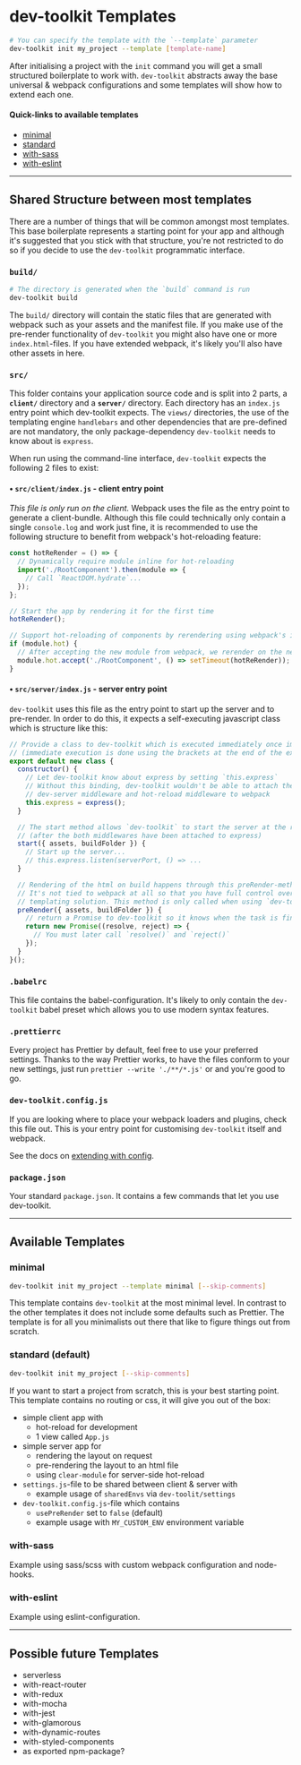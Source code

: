# dev-toolkit Templates
```bash
# You can specify the template with the `--template` parameter
dev-toolkit init my_project --template [template-name]
```
After initialising a project with the `init` command you will get a small structured boilerplate to work with. `dev-toolkit` abstracts away the base universal & webpack configurations and some templates will show how to extend each one.

#### Quick-links to available templates
- [minimal](#minimal)
- [standard](#standard-default)
- [with-sass](#with-sass)
- [with-eslint](#with-eslint)

---

## Shared Structure between most templates
There are a number of things that will be common amongst most templates. This base boilerplate represents a starting point for your app and although it's suggested that you stick with that structure, you're not restricted to do so if you decide to use the `dev-toolkit` programmatic interface.

### `build/`
```bash
# The directory is generated when the `build` command is run
dev-toolkit build
```
The `build/` directory will contain the static files that are generated with webpack such as your assets and the manifest file. If you make use of the pre-render functionality of `dev-toolkit` you might also have one or more `index.html`-files. If you have extended webpack, it's likely you'll also have other assets in here.

### `src/`
This folder contains your application source code and is split into 2 parts, a **`client/`** directory and a **`server/`** directory. Each directory has an `index.js` entry point which dev-toolkit expects. The `views/` directories, the use of the templating engine `handlebars` and other dependencies that are pre-defined are not mandatory, the only package-dependency `dev-toolkit` needs to know about is `express`.

When run using the command-line interface, `dev-toolkit` expects the following 2 files to exist:

#### • `src/client/index.js` - client entry point
*This file is only run on the client.* Webpack uses the file as the entry point to generate a client-bundle. Although this file could technically only contain a single `console.log` and work just fine, it is recommended to use the following structure to benefit from webpack's hot-reloading feature:
```js
const hotReRender = () => {
  // Dynamically require module inline for hot-reloading
  import('./RootComponent').then(module => {
    // Call `ReactDOM.hydrate`...
  });
};

// Start the app by rendering it for the first time
hotReRender();

// Support hot-reloading of components by rerendering using webpack's included HMR (Hot-Module-Replacement)
if (module.hot) {
  // After accepting the new module from webpack, we rerender on the next tick
  module.hot.accept('./RootComponent', () => setTimeout(hotReRender));
}
```

#### • `src/server/index.js` - server entry point
`dev-toolkit` uses this file as the entry point to start up the server and to pre-render. In order to do this, it expects a self-executing javascript class which is structure like this:
```js
// Provide a class to dev-toolkit which is executed immediately once imported
// (immediate execution is done using the brackets at the end of the export)
export default new class {
  constructor() {
    // Let dev-toolkit know about express by setting `this.express`
    // Without this binding, dev-toolkit wouldn't be able to attach the
    // dev-server middleware and hot-reload middleware to webpack
    this.express = express();
  }

  // The start method allows `dev-toolkit` to start the server at the right time
  // (after the both middlewares have been attached to express)
  start({ assets, buildFolder }) {
    // Start up the server...
    // this.express.listen(serverPort, () => ...
  }

  // Rendering of the html on build happens through this preRender-method.
  // It's not tied to webpack at all so that you have full control over your
  // templating solution. This method is only called when using `dev-toolkit build`
  preRender({ assets, buildFolder }) {
    // return a Promise to dev-toolkit so it knows when the task is finished
    return new Promise((resolve, reject) => {
      // You must later call `resolve()` and `reject()`
    });
  }
}();
```

### `.babelrc`
This file contains the babel-configuration. It's likely to only contain the `dev-toolkit` babel preset which allows you to use modern syntax features.

### `.prettierrc`
Every project has Prettier by default, feel free to use your preferred settings. Thanks to the way Prettier works, to have the files conform to your new settings, just run `prettier --write './**/*.js'` or  and you're good to go.

### `dev-toolkit.config.js`
If you are looking where to place your webpack loaders and plugins, check this file out. This is your entry point for customising `dev-toolkit` itself and webpack.

See the docs on [extending with config]().

### `package.json`
Your standard `package.json`. It contains a few commands that let you use dev-toolkit.

---

## Available Templates

### minimal
```bash
dev-toolkit init my_project --template minimal [--skip-comments]
```
This template contains `dev-toolkit` at the most minimal level. In contrast to the other templates it does not include some defaults such as Prettier. The template is for all you minimalists out there that like to figure things out from scratch.

### standard (default)
```bash
dev-toolkit init my_project [--skip-comments]
```
If you want to start a project from scratch, this is your best starting point.
This template contains no routing or css, it will give you out of the box:
- simple client app with
  - hot-reload for development
  - 1 view called `App.js`
- simple server app for
  - rendering the layout on request
  - pre-rendering the layout to an html file
  - using `clear-module` for server-side hot-reload
- `settings.js`-file to be shared between client & server with
  - example usage of `sharedEnvs` via `dev-toolit/settings`
- `dev-toolkit.config.js`-file which contains
  - `usePreRender` set to `false` (default)
  - example usage with `MY_CUSTOM_ENV` environment variable

### with-sass
Example using sass/scss with custom webpack configuration and node-hooks.

### with-eslint
Example using eslint-configuration.

---

## Possible future Templates

- serverless
- with-react-router
- with-redux
- with-mocha
- with-jest
- with-glamorous
- with-dynamic-routes
- with-styled-components
- as exported npm-package?
